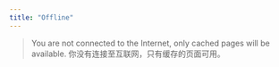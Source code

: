 ```yaml
---
title: "Offline"
---
```


> You are not connected to the Internet, only cached pages will be available.
> 你没有连接至互联网，只有缓存的页面可用。
